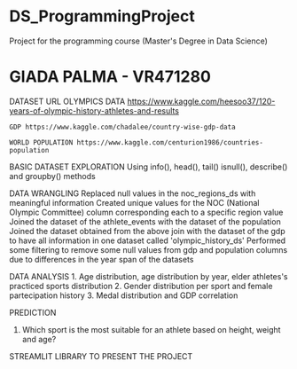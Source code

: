 # DS_ProgrammingProject
Project for the programming course (Master's Degree in Data Science)


# GIADA PALMA - VR471280


DATASET URL 
    OLYMPICS DATA https://www.kaggle.com/heesoo37/120-years-of-olympic-history-athletes-and-results

    GDP https://www.kaggle.com/chadalee/country-wise-gdp-data

    WORLD POPULATION https://www.kaggle.com/centurion1986/countries-population



BASIC DATASET EXPLORATION
    Using info(), head(), tail() isnull(), describe() and groupby() methods


DATA WRANGLING
    Replaced null values in the noc_regions_ds with meaningful information
    Created unique values for the NOC (National Olympic Committee) column corresponding each to a specific region value
    Joined the dataset of the athlete_events with the dataset of the population
    Joined the dataset obtained from the above join with the dataset of the gdp to have all information in one dataset called 'olympic_history_ds'
    Performed some filtering to remove some null values from gdp and population columns due to differences in the year span of the datasets


DATA ANALYSIS
    1. Age distribution, age distribution by year, elder athletes's practiced sports distribution
    2. Gender distribution per sport and female partecipation history
    3. Medal distribution and GDP correlation

PREDICTION
   1. Which sport is the most suitable for an athlete based on height, weight and age?

STREAMLIT LIBRARY TO PRESENT THE PROJECT
